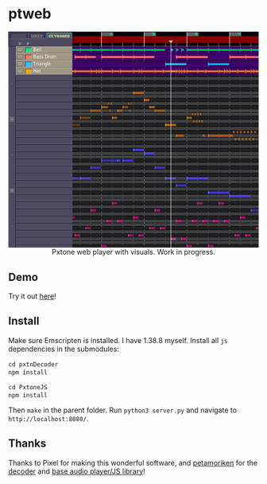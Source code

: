 # ptweb
<div align="center"> <img src="screenshot.png" alt="ptweb" style="display: block" /> </div>
<div align="center"> Pxtone web player with visuals. Work in progress.</div>

## Demo
Try it out [here](https://yuxshao.github.io/ptweb/)!

## Install
Make sure Emscripten is installed. I have 1.38.8 myself. Install all `js` dependencies in the submodules:
```
cd pxtnDecoder
npm install
```
```
cd PxtoneJS
npm install
```
Then `make` in the parent folder. Run `python3 server.py` and navigate to `http://localhost:8080/`.

## Thanks
Thanks to Pixel for making this wonderful software, and [petamoriken](https://github.com/petamoriken) for the [decoder](https://github.com/petamoriken/PxtnDecoder) and [base audio player/JS library](https://github.com/petamoriken/PxtoneJS)!
